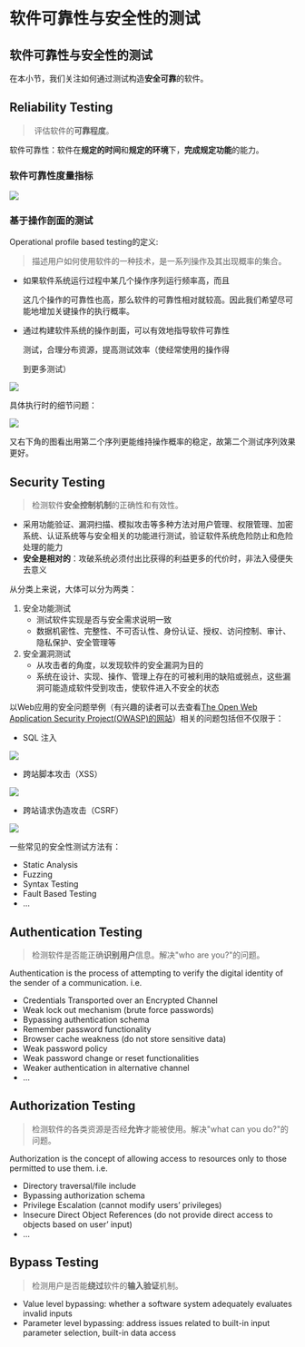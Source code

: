 # 软件可靠性与安全性的测试

## 软件可靠性与安全性的测试

在本小节，我们关注如何通过测试构造**安全可靠**的软件。

## Reliability Testing

> ​ 评估软件的**可靠程度**。

软件可靠性：软件在**规定的时间**和**规定的环境**下，**完成规定功能**的能力。

### 软件可靠性度量指标

![](../.gitbook/assets/image-20201116104728917.png)

### 基于操作剖面的测试

Operational profile based testing的定义:

> 描述用户如何使用软件的一种技术，是一系列操作及其出现概率的集合。

* 如果软件系统运行过程中某几个操作序列运行频率高，而且

  这几个操作的可靠性也高，那么软件的可靠性相对就较高。因此我们希望尽可能地增加关键操作的执行概率。

* 通过构建软件系统的操作剖面，可以有效地指导软件可靠性

  测试，合理分布资源，提高测试效率（使经常使用的操作得

  到更多测试）

![](../.gitbook/assets/image-20201116104859920.png)

具体执行时的细节问题：

![](../.gitbook/assets/image-20201116105222287.png)

又右下角的图看出用第二个序列更能维持操作概率的稳定，故第二个测试序列效果更好。

## Security Testing

> 检测软件**安全控制机制**的正确性和有效性。

* 采用功能验证、漏洞扫描、模拟攻击等多种方法对用户管理、权限管理、加密系统、认证系统等与安全相关的功能进行测试，验证软件系统危险防止和危险处理的能力
* **安全是相对的**：攻破系统必须付出比获得的利益更多的代价时，非法入侵便失去意义

从分类上来说，大体可以分为两类：

1. 安全功能测试
   * 测试软件实现是否与安全需求说明一致
   * 数据机密性、完整性、不可否认性、身份认证、授权、访问控制、审计、隐私保护、安全管理等
2. 安全漏洞测试
   * 从攻击者的角度，以发现软件的安全漏洞为目的
   * 系统在设计、实现、操作、管理上存在的可被利用的缺陷或弱点，这些漏洞可能造成软件受到攻击，使软件进入不安全的状态

以Web应用的安全问题举例（有兴趣的读者可以去查看[The Open Web Application Security Project\(OWASP\)的网站](https://owasp.org)）相关的问题包括但不仅限于：

* SQL 注入

![](../.gitbook/assets/image-20201116105919758.png)

* 跨站脚本攻击（XSS）

![](../.gitbook/assets/image-20201116110011266.png)

* 跨站请求伪造攻击（CSRF）

![](../.gitbook/assets/image-20201116110133802.png)

一些常见的安全性测试方法有：

* Static Analysis
* Fuzzing
* Syntax Testing
* Fault Based Testing
* ...

## Authentication Testing

> 检测软件是否能正确**识别用户**信息。解决"who are you?"的问题。

Authentication is the process of attempting to verify the digital identity of the sender of a communication. i.e.

* Credentials Transported over an Encrypted Channel
* Weak lock out mechanism \(brute force passwords\)
* Bypassing authentication schema
* Remember password functionality
* Browser cache weakness \(do not store sensitive data\)
* Weak password policy
* Weak password change or reset functionalities
* Weaker authentication in alternative channel
* ...

## Authorization Testing

> 检测软件的各类资源是否经**允许**才能被使用。解决"what can you do?"的问题。

Authorization is the concept of allowing access to resources only to those permitted to use them. i.e.

* Directory traversal/file include
* Bypassing authorization schema
* Privilege Escalation \(cannot modify users’ privileges\)
* Insecure Direct Object References \(do not provide direct access to objects based on user’ input\)
* ...

## Bypass Testing

> ​ 检测用户是否能**绕过**软件的**输入验证**机制。

* Value level bypassing: whether a software system adequately evaluates invalid inputs
* Parameter level bypassing: address issues related to built-in input parameter selection, built-in data access 

